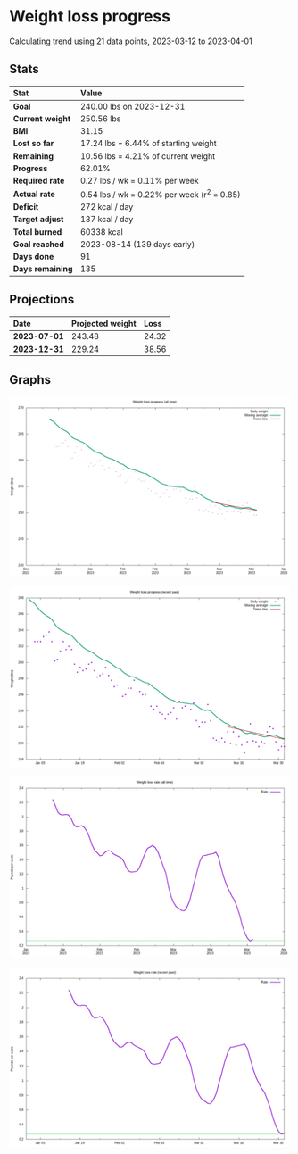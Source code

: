 # Weight loss progress

Calculating trend using 21 data points, 2023-03-12 to 2023-04-01

## Stats

Stat|Value
:-|:-
**Goal**|240.00 lbs on 2023-12-31
**Current weight**|250.56 lbs
**BMI**|31.15
**Lost so far**|17.24 lbs =  6.44% of starting weight
**Remaining**|10.56 lbs =  4.21% of current  weight
**Progress**|62.01%
**Required rate**|0.27 lbs / wk = 0.11% per week
**Actual rate**|0.54 lbs / wk = 0.22% per week  (r<sup>2</sup> = 0.85)
**Deficit**|272 kcal / day
**Target adjust**|137 kcal / day
**Total burned**|60338 kcal
**Goal reached**|2023-08-14 (139 days early)
**Days done**|91
**Days remaining**|135

## Projections

Date|Projected weight|Loss
:-|:-|:-
**2023-07-01**|243.48|24.32
**2023-12-31**|229.24|38.56

## Graphs

![](weight-graph-alltime.png)

![](weight-graph-recent.png)

![](rate-graph-alltime.png)

![](rate-graph-recent.png)
